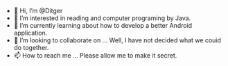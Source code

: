 - 👋 Hi, I’m @Ditger
- 👀 I’m interested in reading and computer programing by Java.
- 🌱 I’m currently learning about how to develop a better Android application.
- 💞️ I’m looking to collaborate on ... Well, I have not decided what we couid do together.
- 📫 How to reach me ... Please allow me to make it secret.

<!---
Ditger/Ditger is a ✨ special ✨ repository because its `README.md` (this file) appears on your GitHub profile.
You can click the Preview link to take a look at your changes.
--->
